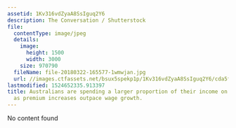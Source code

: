 ```yaml
---
assetid: 1Kv316vdZyaA8SsIguq2Y6
description: The Conversation / Shutterstock
file:
  contentType: image/jpeg
  details:
    image:
      height: 1500
      width: 3000
    size: 970790
  fileName: file-20180322-165577-1wmwjan.jpg
  url: //images.ctfassets.net/bsux5spekp1p/1Kv316vdZyaA8SsIguq2Y6/cda5f99ad13207c304c7bcb671411900/file-20180322-165577-1wmwjan.jpg
lastmodified: 1524652335.913397
title: Australians are spending a larger proportion of their income on health insurance
  as premium increases outpace wage growth.
---
```

No content found